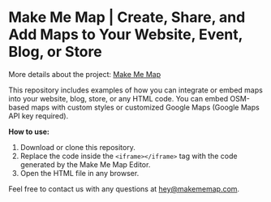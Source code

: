 # Make Me Map | Create, Share, and Add Maps to Your Website, Event, Blog, or Store

More details about the project: [Make Me Map](https://makememap.com)

This repository includes examples of how you can integrate or embed maps into your website, blog, store, or any HTML code. You can embed OSM-based maps with custom styles or customized Google Maps (Google Maps API key required).

**How to use:**

1. Download or clone this repository.
2. Replace the code inside the `<iframe></iframe>` tag with the code generated by the Make Me Map Editor.
3. Open the HTML file in any browser.

Feel free to contact us with any questions at hey@makememap.com.
